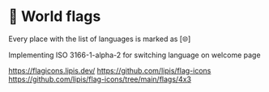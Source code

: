 # 🎏 World flags

Every place with the list of languages is marked as [🌐]

Implementing ISO 3166-1-alpha-2 for switching language on welcome page

https://flagicons.lipis.dev/
https://github.com/lipis/flag-icons
https://github.com/lipis/flag-icons/tree/main/flags/4x3


